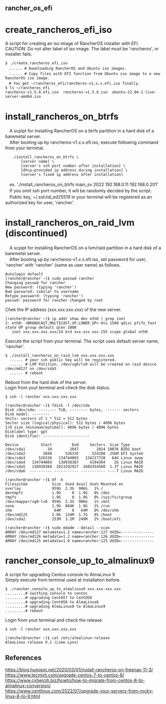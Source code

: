 ## rancher_os_efi
# create_rancheros_efi_iso
  A script for creating an iso image of RancherOS installer with EFI.<br>
  CAUTION: Do not alter label of iso image. The label must be 'rancheros', or installer fails.
  ```
  $ ./create_rancheros_efi_iso
  　...... # Downloading RancherOS and Ubuntu iso images.
  　...... # Copy files with EFI function from Ubuntu iso image to a new RancherOS iso image.
  　# You get ~/rancheros_efi/rancheros-v1.x.x.efi.iso finally.
  $ ls ~/rancheros_efi
  rancheros-v1.5.8.efi.iso  rancheros-v1.5.8.iso  ubuntu-22.04.1-live-server-amd64.iso
  ```
# install_rancheros_on_btrfs
　A scpipt for installing RancherOS on a btrfs partition in a hard disk of a baremetal server.<br>
　After booting up by rancheros-v1.x.x.efi.iso, execute following command from your terminal.
 ```
	./install_rancheros_on_btrfs \
		[server name] \
		[server's ssh port number after installation] \
		[dhcp-provided ip address during installation] \
		[server's fixed ip address after installation]
 ```
　ex. './install_rancheros_on_btrfs main_sv 2022 192.168.0.11 192.168.0.201'<br>
　If you omit ssh port number, it will be randomly decided by the script.<br>
　Public key, ~/.ssh/id_ed25519 in your terminal will be registered as an authorized key for user, 'rancher'.<br>

# install_rancheros_on_raid_lvm (discontinued)
　A scpipt for installing RancherOS on a lvm/raid partition in a hard disk of a baremetal server.<br>
　After booting up by rancheros-v1.x.x.efi.iso, set password for user, 'rancher' with 'rancher' (same as user name) as follows.
 ```
 Autologin default
 [rancher@rancher ~]$ sudo passwd rancher
 Changing passwd for rancher
 New password: (typing 'rancher')
 Bad passwrod: similar to username
 Retype password: (typing 'rancher')
 passwd: password for rancher changed by root
 ```
 Chek the IP address (xxx.xxx.xxx.xxx) of the new server.
 ```
 [rancher@rancher ~]$ ip addr show dev eth0 | grep inet
 2: eth0: <BROADCAST,MULTICAST,UP,LOWER_UP> mtu 1500 qdisc pfifo_fast state UP group default qlen 1000
    inet xxx.xxx.xxx.xxx/24 brd xxx.xxx.xxx.255 scope global eth0
 ```
 Execute the script from your terminal. The script uses default server name, 'rancher'.
 ```
 $ ./install_rancheros_on_raid_lvm xxx.xxx.xxx.xxx
   ...... # your ssh public key will be registered.
   ...... # LVM Patition, /dev/vg0/lv0 will be created on raid device /dev/md127 on /dev/sda5
   ...... # reboot
 ```
 Reboot from the hard disk of the server.<br>
 Login from yout terminal and check the disk status.<br>
 ```
 $ ssh -l rancher xxx.xxx.xxx.xxx
 
[rancher@rancher ~]$ fdisk -l /dev/sda
Disk /dev/sda: ----.--- TiB, -------- bytes, ------- sectors
Disk model: --------
Units: sectors of 1 * 512 = 512 bytes
Sector size (logical/physical): 512 bytes / 4096 bytes
I/O size (minimum/optimal): 4096 bytes / 4096 bytes
Disklabel type: gpt
Disk identifier: ---------------------

Device          Start         End     Sectors  Size Type
/dev/sda1          34        2047        2014 1007K BIOS boot
/dev/sda2        2048      526335      524288  256M EFI System
/dev/sda3      526336   134744063   134217728   64G Linux swap
/dev/sda4   134744064   138938367     4194304    2G Linux RAID
/dev/sda5   138938368  2823292927  2684354560  1.3T Linux RAID
/dev/sda6  ---------- ----------- ----------- ----T Linux RAID

[rancher@rancher ~]$ df -h
Filesystem           Size  Used Avail Use% Mounted on
overlay              959G  2.3G  906G   1% /
devtmpfs             1.9G     0  1.9G   0% /dev
tmpfs                1.9G     0  1.9G   0% /sys/fs/cgroup
/dev/mapper/vg0-lv0  959G  2.3G  906G   1% /mnt
none                 1.9G  864K  1.9G   1% /run
shm                   64M     0   64M   0% /dev/shm
/dev/md125           2.0G  134M  1.7G   8% /boot
/dev/sda2            253M  3.2M  249M   2% /boot/efi

[rancher@rancher ~]$ sudo mdadm --detail --scan
ARRAY /dev/md127 metadata=1.2 name=rancher:127 UUID=---------------
ARRAY /dev/md126 metadata=1.2 name=rancher:126 UUID=---------------
ARRAY /dev/md125 metadata=1.0 name=rancher:125 UUID=---------------

```

# rancher_console_up_to_almalinux9
A script for upgrading Centos console to AlmaLinux 9<br>
Simply execute from terminal used at installation before.
```
$ ./rancher_console_up_to_almalinux9 xxx.xxx.xxx.xxx
.........# swithing console to centos
.........# upgrading CentOS7 to CentOS8
.........# upgrading CentOS8 to AlmaLinux8
.........# upgrading AlmaLinux8 to AlmaLinux9
.........# reboot
```
Login from yout terminal and check the release.<br>
```
$ ssh -l rancher xxx.xxx.xxx.xxx

[rancher@rancher ~]$ cat /etc/almalinux-release
AlmaLinux release 9.1 (Lime Lynx)
```
## References
https://blog.hugopoi.net/2020/03/01/install-rancheros-on-freenas-11-3/<br>
https://www.tecmint.com/upgrade-centos-7-to-centos-8/<br>
https://www.cyberciti.biz/howto/how-to-migrate-from-centos-8-to-almalinux-conversion/<br>
https://www.centlinux.com/2022/07/upgrade-your-servers-from-rocky-linux-8-to-9.html<br>
